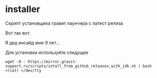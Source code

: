 # installer
Скрипт установщика гравит лаунчера с латест релиза


Вот так вот.



Я дед инсайд мне 9 лет...


Для установки используйте следущее

```
wget -O - https://mirror.gravit-support.ru/scripts/intall_from_github_releases_with_jdk.sh | bash <(cat) </dev/tty
```
